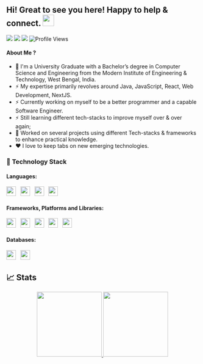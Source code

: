## Hi! Great to see you here! Happy to help & connect. <img src="https://raw.githubusercontent.com/aemmadi/aemmadi/master/wave.gif" width="30px" height="30px">

<a href="https://www.linkedin.com/in/ashu-sharma-9856631b2/"><img src="https://img.shields.io/badge/linkedin-%230077B5.svg?style=for-the-badge&logo=linkedin&logoColor=white"></a>
<a href="mailto:ashu26748sharma@gmail.com"><img src="https://img.shields.io/badge/Gmail-D14836?style=for-the-badge&logo=gmail&logoColor=white"></a>
<a href="https://drive.google.com/file/d/1V9hnzDD3FXIJIEqay4xZKpqA80t9Aj3L/view"><img src="https://img.shields.io/badge/Resume-%23000000.svg?style=for-the-badge&logo=firefox&logoColor=#FF7139"/></a>
![Profile Views](https://komarev.com/ghpvc/?username=ashusharma890&style=flat-square)

#### About Me ?

- 🏫 I'm a University Graduate with a Bachelor’s degree in Computer Science and Engineering from the Modern Institute of Engineering & Technology, West Bengal, India.
- ⚡️ My expertise primarily revolves around Java, JavaScript, React, Web Development, NextJS.
- ⚡️ Currently working on myself to be a better programmer and a capable Software Engineer.
- ⚡️ Still learning different tech-stacks to improve myself over & over again;
- 🔭 Worked on several projects using different Tech-stacks & frameworks to enhance practical knowledge.
- ♥️ I love to keep tabs on new emerging technologies.

### 🔭 **Technology Stack**

#### **Languages**:

<img height=25 src="https://static.javatpoint.com/core/images/java-logo1.png?style=for-the-badge&logo=java&logoColor=%23F7DF1E">&nbsp;&nbsp;
<img height=25 src="https://img.shields.io/badge/javascript-%23323330.svg?style=for-the-badge&logo=javascript&logoColor=%23F7DF1E">&nbsp;&nbsp;
<img height=25 src="https://img.shields.io/badge/css3-%231572B6.svg?style=for-the-badge&logo=css3&logoColor=white">&nbsp;&nbsp;
<img height=25 src="https://img.shields.io/badge/html5-%23E34F26.svg?style=for-the-badge&logo=html5&logoColor=white">&nbsp;&nbsp;


#### **Frameworks, Platforms and Libraries**:

<img height=25 src="https://img.shields.io/badge/node.js-6DA55F?style=for-the-badge&logo=node.js&logoColor=white">&nbsp;&nbsp;
<img height=25 src="https://img.shields.io/badge/react-%2320232a.svg?style=for-the-badge&logo=react&logoColor=%2361DAFB">&nbsp;&nbsp;
<img height=25 src="https://img.shields.io/badge/next.js-%23E0234E.svg?style=for-the-badge&logo=next.js&logoColor=white">&nbsp;&nbsp;
<img height=25 src="https://img.shields.io/badge/bootstrap-%23404d59.svg?style=for-the-badge&logo=bootstrap&logoColor=%2361DAFB">&nbsp;&nbsp;
<img height=25 src="https://img.shields.io/badge/tailwindcss-%23404d59.svg?style=for-the-badge&logo=tailwindcss&logoColor=%2361DAFB">&nbsp;&nbsp;

#### **Databases**:

<img height=25 src="https://img.shields.io/badge/MongoDB-%234ea94b.svg?style=for-the-badge&logo=mongodb&logoColor=white">&nbsp;&nbsp;
<img height=25 src="https://img.shields.io/badge/mysql-%23316192.svg?style=for-the-badge&logo=mysql&logoColor=white">&nbsp;&nbsp;


## 📈 Stats
<p align="center">
<a href="https://github.com/ashusharma890">
  <img height="170em" src="https://github-readme-stats-eight-theta.vercel.app/api?username=ashusharma890&show_icons=true&theme=algolia&include_all_commits=true&count_private=true"/>
  <img height="170em" src="https://github-readme-stats-eight-theta.vercel.app/api/top-langs/?username=ashusharma890&layout=compact&langs_count=8&theme=algolia"/>
</a>
</p>








